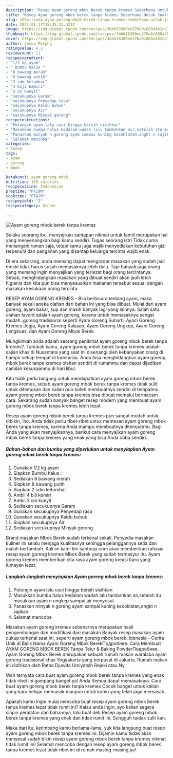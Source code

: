 ```yaml
---
description: "Resep Ayam goreng mbok berek tanpa kremes Sederhana Untuk Jualan"
title: "Resep Ayam goreng mbok berek tanpa kremes Sederhana Untuk Jualan"
slug: 1094-resep-ayam-goreng-mbok-berek-tanpa-kremes-sederhana-untuk-jualan
date: 2021-01-17T18:35:33.421Z
image: https://img-global.cpcdn.com/recipes/3bb618380ee376a0/680x482cq70/ayam-goreng-mbok-berek-tanpa-kremes-foto-resep-utama.jpg
thumbnail: https://img-global.cpcdn.com/recipes/3bb618380ee376a0/680x482cq70/ayam-goreng-mbok-berek-tanpa-kremes-foto-resep-utama.jpg
cover: https://img-global.cpcdn.com/recipes/3bb618380ee376a0/680x482cq70/ayam-goreng-mbok-berek-tanpa-kremes-foto-resep-utama.jpg
author: Jesus Murphy
ratingvalue: 4.3
reviewcount: 11
recipeingredient:
- "1/2 kg ayam"
- " Bumbu halus "
- "8 bawang merah"
- "8 bawang putih"
- "2 sdm ketumbar"
- "4 biji kemiri"
- "3 cm kunyit"
- "secukupnya Garam"
- "secukupnya Penyedap rasa"
- "secukupnya Kaldu bubuk"
- "secukupnya Air"
- "secukupnya Minyak goreng"
recipeinstructions:
- "Potongin ayam lalu cuci hingga bersih sisihkan"
- "Masukkan bumbu halus kedalam wadah lalu tambahkan air,setelah itu masukkan ayam n ungkep sampai air menyusut"
- "Panaskan minyak n goreng ayam sampai kuning kecoklatan,angkt n sajikan"
- "Selamat mencoba"
categories:
- Resep
tags:
- ayam
- goreng
- mbok

katakunci: ayam goreng mbok 
nutrition: 189 calories
recipecuisine: Indonesian
preptime: "PT19M"
cooktime: "PT42M"
recipeyield: "2"
recipecategory: Dinner

---
```



![Ayam goreng mbok berek tanpa kremes](https://img-global.cpcdn.com/recipes/3bb618380ee376a0/680x482cq70/ayam-goreng-mbok-berek-tanpa-kremes-foto-resep-utama.jpg)

Selaku seorang ibu, menyajikan santapan nikmat untuk famili merupakan hal yang menyenangkan bagi kamu sendiri. Tugas seorang istri Tidak cuma menangani rumah saja, tetapi kamu juga wajib menyediakan kebutuhan gizi terpenuhi dan panganan yang disantap keluarga tercinta wajib enak.

Di era  sekarang, anda memang dapat mengorder masakan yang sudah jadi meski tidak harus susah memasaknya lebih dulu. Tapi banyak juga orang yang memang ingin menyajikan yang terlezat bagi orang tercintanya. Sebab, menghidangkan masakan yang dibuat sendiri akan jauh lebih higienis dan kita pun bisa menyesuaikan makanan tersebut sesuai dengan masakan kesukaan orang tercinta. 

RESEP AYAM GORENG KREMES - Bila berbicara tentang ayam, maka banyak sekali aneka olahan dari bahan ini yang bisa dibuat. Mulai dari ayam goreng, ayam bakar, sup dan masih banyak lagi yang lainnya. Salah satu olahan favorit adalah ayam goreng, karena untuk memasaknya sangat mudah..goreng tradisional seperti Ayam Goreng Suharti, Ayam Goreng Kremes Jogja, Ayam Goreng Kalasan, Ayam Goreng Ungkep, Ayam Goreng Lengkuas, dan Ayam Goreng Mbok Berek.

Mungkinkah anda adalah seorang penikmat ayam goreng mbok berek tanpa kremes?. Tahukah kamu, ayam goreng mbok berek tanpa kremes adalah sajian khas di Nusantara yang saat ini disenangi oleh kebanyakan orang di hampir setiap tempat di Indonesia. Anda bisa menghidangkan ayam goreng mbok berek tanpa kremes olahan sendiri di rumahmu dan dapat dijadikan camilan kesukaanmu di hari libur.

Kita tidak perlu bingung untuk mendapatkan ayam goreng mbok berek tanpa kremes, sebab ayam goreng mbok berek tanpa kremes tidak sulit untuk ditemukan dan kalian pun boleh membuatnya sendiri di tempatmu. ayam goreng mbok berek tanpa kremes bisa dibuat memalui bermacam cara. Sekarang sudah banyak banget resep modern yang membuat ayam goreng mbok berek tanpa kremes lebih lezat.

Resep ayam goreng mbok berek tanpa kremes pun sangat mudah untuk dibikin, lho. Anda tidak perlu ribet-ribet untuk memesan ayam goreng mbok berek tanpa kremes, karena Anda mampu membuatnya ditempatmu. Bagi Anda yang akan menyajikannya, berikut cara menyajikan ayam goreng mbok berek tanpa kremes yang enak yang bisa Anda coba sendiri.

<!--inarticleads1-->

##### Bahan-bahan dan bumbu yang diperlukan untuk menyiapkan Ayam goreng mbok berek tanpa kremes:

1. Gunakan 1/2 kg ayam
1. Siapkan  Bumbu halus :
1. Sediakan 8 bawang merah
1. Siapkan 8 bawang putih
1. Siapkan 2 sdm ketumbar
1. Ambil 4 biji kemiri
1. Ambil 3 cm kunyit
1. Sediakan secukupnya Garam
1. Gunakan secukupnya Penyedap rasa
1. Gunakan secukupnya Kaldu bubuk
1. Siapkan secukupnya Air
1. Sediakan secukupnya Minyak goreng


Brand masakan Mbok Berek sudah terkenal sekali. Penyedia masakan kuliner ini selalu menjaga kualitasnya sehingga pelanggannya setia dan malah bertambah. Kali ini kami tim santeaja.com akan memberikan rahasia resep ayam goreng kremes Mbok Berek yang sudah termasyur itu. Ayam goreng kremes memberikan cita rasa ayam goreng kreasi baru yang lumayan lezat. 

<!--inarticleads2-->

##### Langkah-langkah menyiapkan Ayam goreng mbok berek tanpa kremes:

1. Potongin ayam lalu cuci hingga bersih sisihkan
1. Masukkan bumbu halus kedalam wadah lalu tambahkan air,setelah itu masukkan ayam n ungkep sampai air menyusut
1. Panaskan minyak n goreng ayam sampai kuning kecoklatan,angkt n sajikan
1. Selamat mencoba


Masakan ayam goreng kremes sebenarnya merupakan hasil pengembangan dan modifikasi dari masakan Banyak resep masakan ayam cukup terkenal saat ini, seperti ayam goreng mbok berek. Idenesia - Cerita Unik di Balik Nama Ayam Goreng Mbok BerekПодробнее. Cara Membuat AYAM GORENG MBOK BEREK Tanpa Telur &amp; Baking PowderПодробнее. Ayam Goreng Mbok Berek merupakan sebuah rumah makan waralaba ayam goreng tradisional khas Yogyakarta yang berpusat di Jakarta. Rumah makan ini didirikan oleh Ratna Djuwita Umiyatsih Rejeki atau Ny. 

Wah ternyata cara buat ayam goreng mbok berek tanpa kremes yang enak tidak ribet ini gampang banget ya! Anda Semua dapat memasaknya. Cara buat ayam goreng mbok berek tanpa kremes Cocok banget untuk kalian yang baru belajar memasak maupun untuk kamu yang telah jago memasak.

Apakah kamu ingin mulai mencoba buat resep ayam goreng mbok berek tanpa kremes lezat tidak rumit ini? Kalau anda ingin, ayo kalian segera siapin peralatan dan bahannya, lalu buat deh Resep ayam goreng mbok berek tanpa kremes yang enak dan tidak rumit ini. Sungguh taidak sulit kan. 

Maka dari itu, ketimbang kamu berlama-lama, yuk kita langsung buat resep ayam goreng mbok berek tanpa kremes ini. Dijamin kamu tiidak akan menyesal sudah bikin resep ayam goreng mbok berek tanpa kremes nikmat tidak rumit ini! Selamat mencoba dengan resep ayam goreng mbok berek tanpa kremes lezat tidak ribet ini di rumah masing-masing,ya!.

